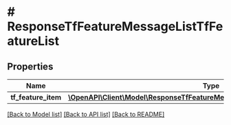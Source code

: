 # # ResponseTfFeatureMessageListTfFeatureList

## Properties

Name | Type | Description | Notes
------------ | ------------- | ------------- | -------------
**tf_feature_item** | [**\OpenAPI\Client\Model\ResponseTfFeatureMessageListTfFeatureListTfFeatureItem[]**](ResponseTfFeatureMessageListTfFeatureListTfFeatureItem.md) |  | [optional]

[[Back to Model list]](../../README.md#models) [[Back to API list]](../../README.md#endpoints) [[Back to README]](../../README.md)
